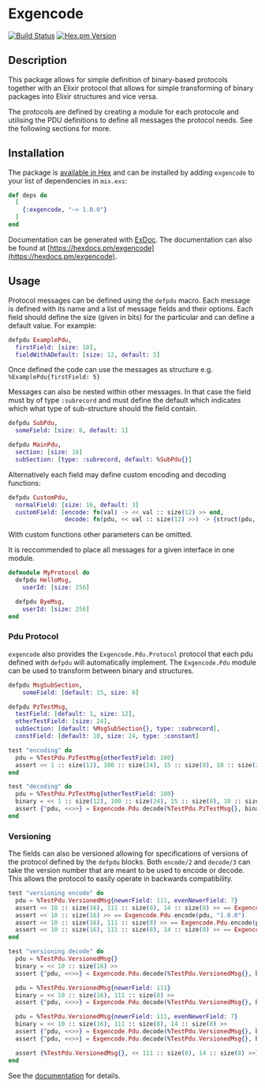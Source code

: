 # Exgencode
[![Build Status](https://travis-ci.org/haljin/exgencode.svg?branch=master)](https://travis-ci.org/haljin/exgencode) [![Hex.pm Version](http://img.shields.io/hexpm/v/exgencode.svg?style=flat)](https://hex.pm/packages/exgencode)

## Description

This package allows for simple definition of binary-based protocols together with an Elixir protocol that allows for
simple transforming of binary packages into Elixir structures and vice versa.

The protocols are defined by creating a module for each protocole and utilising the PDU definitions to define all
messages the protocol needs. See the following sections for more.

## Installation

The package is [available in Hex](https://hex.pm/docs/publish) and can be installed
by adding `exgencode` to your list of dependencies in `mix.exs`:

```elixir
def deps do
  [
    {:exgencode, "~> 1.0.0"}
  ]
end
```

Documentation can be generated with [ExDoc](https://github.com/elixir-lang/ex_doc). 
The documentation can also be found at [https://hexdocs.pm/exgencode](https://hexdocs.pm/exgencode).

## Usage

Protocol messages can be defined using the `defpdu` macro. Each message is defined with its name and a list of message fields 
and their options. Each field should define the size (given in bits) for the particular and can define a default value. For example:

```elixir
defpdu ExamplePdu, 
  firstField: [size: 10],
  fieldWithADefault: [size: 12, default: 5]
```

Once defined the code can use the messages as structure e.g. `%ExamplePdu{firstField: 5}`

Messages can also be nested within other messages. In that case the field must by of type `:subrecord` and must define the default
which indicates which what type of sub-structure should the field contain.

```elixir
defpdu SubPdu,
  someField: [size: 8, default: 1]

defpdu MainPdu,
  section: [size: 16]
  subSection: [type: :subrecord, default: %SubPdu{}]
```

Alternatively each field may define custom encoding and decoding functions:

```elixir
defpdu CustomPdu,
  normalField: [size: 16, default: 3]
  customField: [encode: fn(val) -> << val :: size(12) >> end,
                decode: fn(pdu, << val :: size(12) >>) -> {struct(pdu, :customField => val), <<>>} end]

```

With custom functions other parameters can be omitted.

It is reccommended to place all messages for a given interface in one module.

```elixir
defmodule MyProtocol do
  defpdu HelloMsg,
    userId: [size: 256]

  defpdu ByeMsg,
    userId: [size: 256]
end
```

### Pdu Protocol

`exgencode` also provides the `Exgencode.Pdu.Protocol` protocol that each pdu defined with `defpdu` will automatically implement. The `Exgencode.Pdu` module can be used
to transform between binary and structures.

```elixir
defpdu MsgSubSection,
    someField: [default: 15, size: 8]

defpdu PzTestMsg, 
  testField: [default: 1, size: 12], 
  otherTestField: [size: 24],
  subSection: [default: %MsgSubSection{}, type: :subrecord],
  constField: [default: 10, size: 24, type: :constant]

test "encoding" do
  pdu = %TestPdu.PzTestMsg{otherTestField: 100}
  assert << 1 :: size(12), 100 :: size(24), 15 :: size(8), 10 :: size(24)>> == Exgencode.Pdu.encode(pdu)
end

test "decoding" do
  pdu = %TestPdu.PzTestMsg{otherTestField: 100}
  binary = << 1 :: size(12), 100 :: size(24), 15 :: size(8), 10 :: size(24)>>
  assert {^pdu, <<>>} = Exgencode.Pdu.decode(%TestPdu.PzTestMsg{}, binary)
end
```

### Versioning

The fields can also be versioned allowing for specifications of versions of the protocol defined by the `defpdu` blocks. Both `encode/2` and `decode/3` can take the
version number that are meant to be used to encode or decode. This allows the protocol to easily operate in backwards compatibility.

```elixir
test "versioning encode" do
  pdu = %TestPdu.VersionedMsg{newerField: 111, evenNewerField: 7}
  assert << 10 :: size(16), 111 :: size(8), 14 :: size(8) >> == Exgencode.Pdu.encode(pdu)
  assert << 10 :: size(16) >> == Exgencode.Pdu.encode(pdu, "1.0.0")
  assert << 10 :: size(16), 111 :: size(8) >> == Exgencode.Pdu.encode(pdu, "2.0.0")
  assert << 10 :: size(16), 111 :: size(8), 14 :: size(8) >> == Exgencode.Pdu.encode(pdu, "2.1.0")
end

test "versioning decode" do
  pdu = %TestPdu.VersionedMsg{}
  binary = << 10 :: size(16) >>
  assert {^pdu, <<>>} = Exgencode.Pdu.decode(%TestPdu.VersionedMsg{}, binary, "1.0.0")

  pdu = %TestPdu.VersionedMsg{newerField: 111}
  binary = << 10 :: size(16), 111 :: size(8) >>
  assert {^pdu, <<>>} = Exgencode.Pdu.decode(%TestPdu.VersionedMsg{}, binary, "2.0.0")

  pdu = %TestPdu.VersionedMsg{newerField: 111, evenNewerField: 7}
  binary = << 10 :: size(16), 111 :: size(8), 14 :: size(8) >>
  assert {^pdu, <<>>} = Exgencode.Pdu.decode(%TestPdu.VersionedMsg{}, binary)
  assert {^pdu, <<>>} = Exgencode.Pdu.decode(%TestPdu.VersionedMsg{}, binary, "2.1.0")

  assert {%TestPdu.VersionedMsg{}, << 111 :: size(8), 14 :: size(8) >>} = Exgencode.Pdu.decode(%TestPdu.VersionedMsg{}, binary, "1.0.0")
end
```

See the [documentation](https://hexdocs.pm/exgencode) for details.

